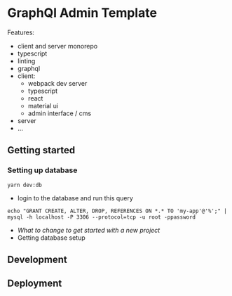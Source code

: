 # GraphQl Admin Template

Features:

- client and server monorepo
- typescript
- linting
- graphql
- client:
  - webpack dev server
  - typescript
  - react
  - material ui
  - admin interface / cms
- server
- ...

## Getting started

### Setting up database

```
yarn dev:db
```

- login to the database and run this query

```
echo "GRANT CREATE, ALTER, DROP, REFERENCES ON *.* TO 'my-app'@'%';" | mysql -h localhost -P 3306 --protocol=tcp -u root -ppassword
```

- _What to change to get started with a new project_
- Getting database setup

## Development

## Deployment
